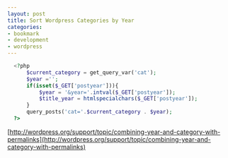 ```yaml
---
layout: post
title: Sort Wordpress Categories by Year
categories:
- bookmark
- development
- wordpress
---
```


``` php
  <?php
      $current_category = get_query_var('cat');
      $year ='';
      if(isset($_GET['postyear'])){
          $year = '&year='.intval($_GET['postyear']);
          $title_year = htmlspecialchars($_GET['postyear']);
      }
      query_posts('cat='.$current_category . $year);
  ?>
```

[http://wordpress.org/support/topic/combining-year-and-category-with-permalinks](http://wordpress.org/support/topic/combining-year-and-category-with-permalinks)